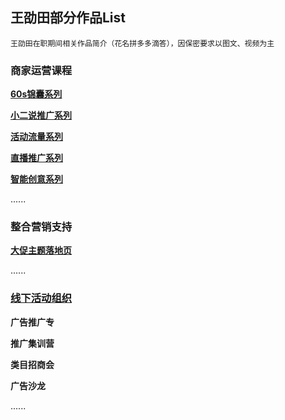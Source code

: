 ## 王劭田部分作品List
`王劭田在职期间相关作品简介（花名拼多多滴答），因保密要求以图文、视频为主`
### 商家运营课程
**[60s锦囊系列](https://shuyuan.pinduoduo.com/courseSeries/30)**

**[小二说推广系列](https://shuyuan.pinduoduo.com/courseDetail/752)**

**[活动流量系列](https://shuyuan.pinduoduo.com/courseDetail/1082)**

**[直播推广系列](https://shuyuan.pinduoduo.com/courseDetail/629?from=1)**

**[智能创意系列](https://shuyuan.pinduoduo.com/courseSeries/11)**

......

### 整合营销支持

**[大促主题落地页](https://github.com/shaotianw/works/tree/gh-pages/D)**

......

### [线下活动组织](https://github.com/shaotianw/works/tree/gh-pages/线下活动组织)

**广告推广专**

**推广集训营**

**类目招商会**

**广告沙龙**

......
